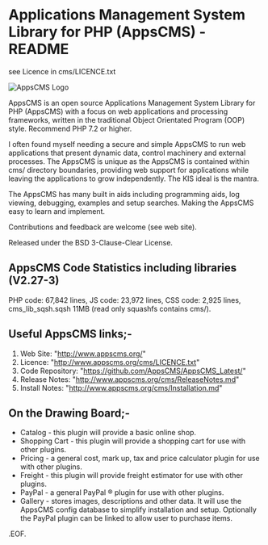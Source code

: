 Applications Management System Library for PHP (AppsCMS) - README
=========================================================
see Licence in cms/LICENCE.txt
<!-- SVN Build: $Id: README.md 2094 2021-07-20 04:43:20Z robert0609 $ -->

![AppsCMS Logo](http://www.appscms.org/cms/images/AppsCMS_logo_small.gif)

AppsCMS is an open source Applications Management System Library for PHP (AppsCMS) with a focus on web applications and
processing frameworks, written in the traditional Object Orientated Program (OOP) style.
Recommend PHP 7.2 or higher.

I often found myself needing a secure and simple AppsCMS to run web applications that present dynamic data,
control machinery and external processes. The AppsCMS is unique as the AppsCMS is contained within cms/ directory
boundaries, providing web support for applications while leaving the applications to grow independently.
The KIS ideal is the mantra.

The AppsCMS has many built in aids including programming aids, log viewing, debugging, examples and setup searches.
Making the AppsCMS easy to learn and implement.

Contributions and feedback are welcome (see web site).

Released under the BSD 3-Clause-Clear License.

AppsCMS Code Statistics including libraries	(V2.27-3)
-----------------------------------------------------
PHP code: 67,842 lines,
JS code: 23,972 lines,
CSS code: 2,925 lines,
cms_lib_sqsh.sqsh 11MB (read only squashfs contains cms/).

Useful AppsCMS links;-
----------------------
1. Web Site: "http://www.appscms.org/"
2. Licence: "http://www.appscms.org/cms/LICENCE.txt"
3. Code Repository: "https://github.com/AppsCMS/AppsCMS_Latest/"
4. Release Notes: "http://www.appscms.org/cms/ReleaseNotes.md"
5. Install Notes: "http://www.appscms.org/cms/Installation.md"

On the Drawing Board;-
----------------------
- Catalog - this plugin will provide a basic online shop.
- Shopping Cart - this plugin will provide a shopping cart for use with other plugins.
- Pricing - a general cost, mark up, tax and price calculator plugin for use with other plugins.
- Freight - this plugin will provide freight estimator for use with other plugins.
- PayPal - a general PayPal &reg; plugin for use with other plugins.
- Gallery - stores images, descriptions and other data.
	It will use the AppsCMS config database to simplify installation and setup.
	Optionally the PayPal plugin can be linked to allow user to purchase items.

.EOF.
